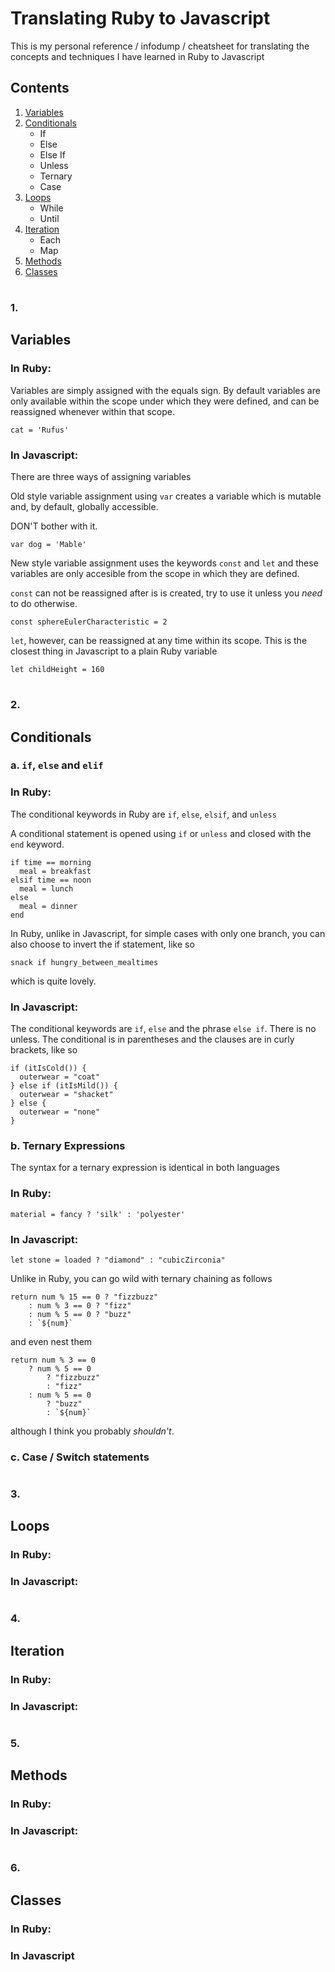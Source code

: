 # Translating Ruby to Javascript

This is my personal reference / infodump / cheatsheet for translating the concepts and techniques I have learned in Ruby to Javascript

## Contents

1. [Variables](#Variables)
2. [Conditionals](#Conditionals)
    * If
    * Else
    * Else If
    * Unless
    * Ternary
    * Case
3. [Loops](#Loops)
    * While
    * Until
4. [Iteration](#Iteration)
    * Each
    * Map
5. [Methods](#Methods)
6. [Classes](#Classes)

#

### 1.
## Variables

### In Ruby:

Variables are simply assigned with the equals sign. By default variables are only available within the scope under which they were defined, and can be reassigned whenever within that scope.

```
cat = 'Rufus'
```

### In Javascript:

There are three ways of assigning variables

Old style variable assignment using `var` creates a variable which is mutable and, by default, globally accessible.

DON'T bother with it.

```
var dog = 'Mable'
```

New style variable assignment uses the keywords `const` and `let` and these variables are only accesible from the scope in which they are defined.

`const` can not be reassigned after is is created, try to use it unless you _need_ to do otherwise.

```
const sphereEulerCharacteristic = 2
```

`let`, however, can be reassigned at any time within its scope. This is the closest thing in Javascript to a plain Ruby variable

```
let childHeight = 160
```



#

### 2.
## Conditionals

### a. `if`, `else` and `elif`

### In Ruby:

The conditional keywords in Ruby are `if`, `else`, `elsif`, and `unless`

A conditional statement is opened using `if` or `unless` and closed with the `end` keyword.

```
if time == morning
  meal = breakfast
elsif time == noon
  meal = lunch
else
  meal = dinner
end
```
In Ruby, unlike in Javascript, for simple cases with only one branch, you can also choose to invert the if statement, like so

```
snack if hungry_between_mealtimes
```

which is quite lovely.

### In Javascript:

The conditional keywords are `if`, `else` and the phrase `else if`. There is no unless. The conditional is in parentheses and the clauses are in curly brackets, like so

```
if (itIsCold()) {
  outerwear = "coat"
} else if (itIsMild()) {
  outerwear = "shacket"
} else {
  outerwear = "none"
}
```

### b. Ternary Expressions

The syntax for a ternary expression is identical in both languages

### In Ruby:

```
material = fancy ? 'silk' : 'polyester' 
```

### In Javascript:

```
let stone = loaded ? "diamond" : "cubicZirconia"
```

Unlike in Ruby, you can go wild with ternary chaining as follows

```
return num % 15 == 0 ? "fizzbuzz"
    : num % 3 == 0 ? "fizz"
    : num % 5 == 0 ? "buzz"
    : `${num}`
```

and even nest them

```
return num % 3 == 0
    ? num % 5 == 0 
        ? "fizzbuzz"
        : "fizz"
    : num % 5 == 0
        ? "buzz"
        : `${num}`
```

although I think you probably *shouldn't*.

### c. Case / Switch statements

#

### 3.
## Loops

### In Ruby:

### In Javascript:

#

### 4.
## Iteration

### In Ruby:

### In Javascript:

#

### 5.
## Methods

### In Ruby:

### In Javascript:

#

### 6.
## Classes

### In Ruby:

### In Javascript
